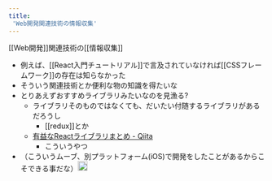 ```yaml
---
title:
 'Web開発関連技術の情報収集'
---
```


[[Web開発]]関連技術の[[情報収集]]
- 例えば、[[React入門チュートリアル]]で言及されていなければ[[CSSフレームワーク]]の存在は知らなかった
- そういう関連技術とか便利な物の知識を得たいな
- とりあえずおすすめライブラリみたいなのを見漁る?
    - ライブラリそのものではなくても、だいたい付随するライブラリがあるだろうし
        - [[redux]]とか
    - [有益なReactライブラリまとめ - Qiita](https://qiita.com/ozora/items/33e00dcaca372db04560)
        - こういうやつ
- （こういうムーブ、別プラットフォーム(iOS)で開発をしたことがあるからこそできる事だな）<img src='https://scrapbox.io/api/pages/blu3mo-public/blu3mo/icon' alt='blu3mo.icon' height="19.5"/>